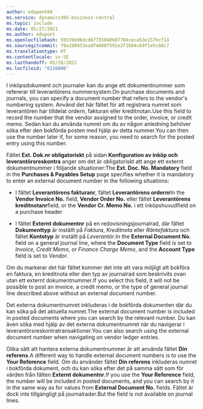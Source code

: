 ```yaml
---
author: edupont04
ms.service: dynamics365-business-central
ms.topic: include
ms.date: 05/27/2021
ms.author: edupont
ms.openlocfilehash: 59376b96dcd6f755040b07784ceca53e157bcf14
ms.sourcegitcommit: f9a190933eadf4608f591e2f1b04c69f1e5c0dc7
ms.translationtype: HT
ms.contentlocale: sv-SE
ms.lasthandoff: 05/28/2021
ms.locfileid: "6116006"
---
```

<span data-ttu-id="8bd0e-101">I inköpsdokument och journaler kan du ange ett dokumentnummer som refererar till leverantörens nummersystem.</span><span class="sxs-lookup"><span data-stu-id="8bd0e-101">On purchase documents and journals, you can specify a document number that refers to the vendor's numbering system.</span></span> <span data-ttu-id="8bd0e-102">Använd det här fältet för att registrera numret som leverantören har tilldelat ordern, fakturan eller kreditnotan.</span><span class="sxs-lookup"><span data-stu-id="8bd0e-102">Use this field to record the number that the vendor assigned to the order, invoice, or credit memo.</span></span> <span data-ttu-id="8bd0e-103">Sedan kan du använda numret om du av någon anledning behöver söka efter den bokförda posten med hjälp av detta nummer.</span><span class="sxs-lookup"><span data-stu-id="8bd0e-103">You can then use the number later if, for some reason, you need to search for the posted entry using this number.</span></span>

<span data-ttu-id="8bd0e-104">Fältet **Ext. Dok.nr obligatoriskt** på sidan **Konfiguration av inköp och leverantörsreskontra** anger om det är obligatoriskt att ange ett externt dokumentnummer i följande situationer:</span><span class="sxs-lookup"><span data-stu-id="8bd0e-104">The **Ext. Doc. No. Mandatory** field in the **Purchases & Payables Setup** page specifies whether it is mandatory to enter an external document number in the following situations:</span></span>

* <span data-ttu-id="8bd0e-105">I fältet **Leverantörens fakturanr**, fältet **Leverantörens ordernr**</span><span class="sxs-lookup"><span data-stu-id="8bd0e-105">In the **Vendor Invoice No.** field, **Vendor Order No.**</span></span> <span data-ttu-id="8bd0e-106">eller fältet **Leverantörens kreditnotanr**</span><span class="sxs-lookup"><span data-stu-id="8bd0e-106">field, or the **Vendor Cr. Memo No.**</span></span> <span data-ttu-id="8bd0e-107">i ett inköpshuvud</span><span class="sxs-lookup"><span data-stu-id="8bd0e-107">field on a purchase header</span></span>

* <span data-ttu-id="8bd0e-108">I fältet **Externt dokumentnr** på en redovisningsjournalrad, där fältet **Dokumenttyp** är inställt på *Faktura*, *Kreditnota* eller *Räntefaktura* och fältet **Kontotyp** är inställt på *Leverantör*.</span><span class="sxs-lookup"><span data-stu-id="8bd0e-108">In the **External Document No.** field on a general journal line, where the **Document Type** field is set to *Invoice*, *Credit Memo*, or *Finance Charge Memo*, and the **Account Type** field is set to *Vendor*.</span></span>

<span data-ttu-id="8bd0e-109">Om du markerar det här fältet kommer det inte att vara möjligt att bokföra en faktura, en kreditnota eller den typ av journalrad som beskrivits ovan utan ett externt dokumentnummer.</span><span class="sxs-lookup"><span data-stu-id="8bd0e-109">If you select this field, it will not be possible to post an invoice, a credit memo, or the type of general journal line described above without an external document number.</span></span>

<span data-ttu-id="8bd0e-110">Det externa dokumentnumret inkluderas i de bokförda dokumenten där du kan söka på det aktuella numret.</span><span class="sxs-lookup"><span data-stu-id="8bd0e-110">The external document number is included in posted documents where you can search by the relevant number.</span></span> <span data-ttu-id="8bd0e-111">Du kan även söka med hjälp av det externa dokumentnumret när du navigerar i leverantörsreskontratransaktioner.</span><span class="sxs-lookup"><span data-stu-id="8bd0e-111">You can also search using the external document number when navigating on vendor ledger entries.</span></span>

<span data-ttu-id="8bd0e-112">Olika sätt att hantera externa dokumentnummer är att använda fältet **Din referens**.</span><span class="sxs-lookup"><span data-stu-id="8bd0e-112">A different way to handle external document numbers is to use the **Your Reference** field.</span></span> <span data-ttu-id="8bd0e-113">Om du använder fältet **Din referens** inkluderas numret i bokförda dokument, och du kan söka efter det på samma sätt som för värden från fälten **Externt dokumentnr**.</span><span class="sxs-lookup"><span data-stu-id="8bd0e-113">If you use the **Your Reference** field, the number will be included in posted documents, and you can search by it in the same way as for values from **External Document No.** fields.</span></span> <span data-ttu-id="8bd0e-114">Fältet är dock inte tillgängligt på journalrader.</span><span class="sxs-lookup"><span data-stu-id="8bd0e-114">But the field is not available on journal lines.</span></span>
